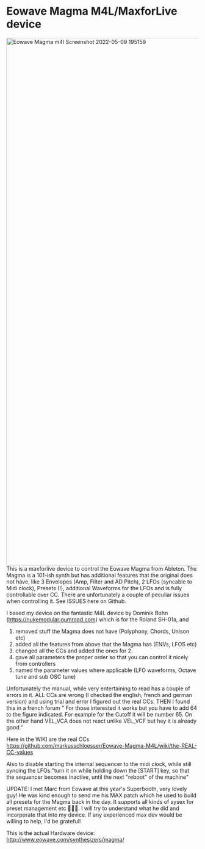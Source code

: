 # Eowave Magma M4L/MaxforLive device
<img width="1383" alt="Eowave Magma m4l Screenshot 2022-05-09 195159" src="https://user-images.githubusercontent.com/59286549/168923507-bfe66d03-a07e-4e13-bdb1-5997deea6d39.png">
This is a maxforlive device to control the Eowave Magma from Ableton. The Magma is a 101-ish synth but has additional features that the original does not have, like 3 Envelopes (Amp, Filter and AD Pitch), 2 LFOs (syncable to Midi clock), Presets (!), additional Waveforms for the LFOs and is fully controllable over CC.
There are unfortunately a couple of peculiar issues when controlling it. See ISSUES here on Github.

I based my device on the fantastic M4L device by Dominik Bohn (https://nukemodular.gumroad.com) which is for the Roland SH-01a, and 
1. removed stuff the Magma does not have (Polyphony, Chords, Unison etc)
2. added all the features from above that the Magma has (ENVs, LFOS etc)
3. changed all the CCs and added the ones for 2. 
4. gave all parameters the proper order so that you can control it nicely from controllers
5. named the parameter values where applicable (LFO waveforms, Octave tune and sub OSC tune) 

Unfortunately the manual, while very entertaining to read has a couple of errors in it. ALL CCs are wrong (I checked the english, french and german version) and using trial and error I figured out the real CCs. THEN I found this in a french forum "
For those interested it works but you have to add 64 to the figure indicated.
For example for the Cutoff it will be number 65.
On the other hand VEL_VCA does not react unlike VEL_VCF but hey it is already good."

Here in the WIKI are the real CCs https://github.com/markusschloesser/Eowave-Magma-M4L/wiki/the-REAL-CC-values

Also to disable starting the internal sequencer to the midi clock, while still syncing the LFOs:"turn it on while holding down the [START] key, so that the sequencer becomes inactive, until the next "reboot" of the machine"

UPDATE: I met Marc from Eowave at this year's Superbooth, very lovely guy! He was kind enough to send me his MAX patch which he used to build all presets for the Magma back in the day. It supports all kinds of sysex for preset management etc 🤯😊😊. I will try to understand what he did and incorporate that into my device. If any experienced max dev would be willing to help, I'd be grateful!

This is the actual Hardware device: http://www.eowave.com/synthesizers/magma/ 


